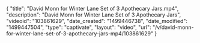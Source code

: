 {
    "title": "David Monn for Winter Lane Set of 3 Apothecary Jars.mp4",
    "description": "David Monn for Winter Lane Set of 3 Apothecary Jars",
    "videoid": "103861629",
    "date_created": "1499446738",
    "date_modified": "1499447504",
    "type": "captivate",
    "layout": "video",
    "url": "\/v\/david-monn-for-winter-lane-set-of-3-apothecary-jars-mp4\/103861629"
}